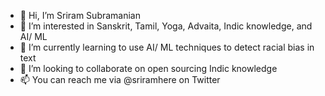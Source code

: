 - 👋 Hi, I’m Sriram Subramanian
- 👀 I’m interested in Sanskrit, Tamil, Yoga, Advaita, Indic knowledge, and AI/ ML
- 🌱 I’m currently learning to use AI/ ML techniques to detect racial bias in text
- 💞️ I’m looking to collaborate on open sourcing Indic knowledge
- 📫 You can reach me via @sriramhere on Twitter

<!---
ssriramhere/ssriramhere is a ✨ special ✨ repository because its `README.md` (this file) appears on your GitHub profile.
You can click the Preview link to take a look at your changes.
--->
